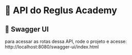 # :book: API do Reglus Academy 

## :green_book: Swagger UI 
para acessar as rotas dessa API, rode o projeto e acesse: 
http://localhost:8080/swagger-ui/index.html 
